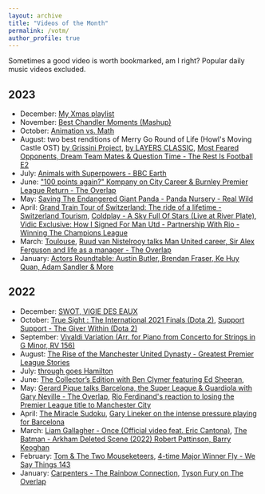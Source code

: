 ```yaml
---
layout: archive
title: "Videos of the Month"
permalink: /votm/
author_profile: true
---
```


Sometimes a good video is worth bookmarked, am I right? Popular daily music videos excluded.

## 2023
- December: [My Xmas playlist](https://www.youtube.com/watch?v=AaQGLvOQUrs&list=PLKVgIeXrZOAOAVgMy6lCZuMSp9uFfzz5K)
- November: [Best Chandler Moments (Mashup)](https://www.youtube.com/watch?v=E72wnbus4aE)
- October: [Animation vs. Math](https://www.youtube.com/watch?v=B1J6Ou4q8vE)
- August: two best renditions of Merry Go Round of Life (Howl's Moving Castle OST) [by Grissini Project](https://www.youtube.com/watch?v=J6qIzKxmW8Y), [by LAYERS CLASSIC](https://www.youtube.com/watch?v=00i1SQ8Yzwo), [Most Feared Opponents, Dream Team Mates & Question Time - The Rest Is Football E2](https://www.youtube.com/watch?v=kYSB5Eb5-ls)
- July: [Animals with Superpowers - BBC Earth](https://www.youtube.com/watch?v=aSwqQQka7kY)
- June: ["100 points again?" Kompany on City Career & Burnley Premier League Return - The Overlap](https://www.youtube.com/watch?v=AFVQLjECiqA)
- May: [Saving The Endangered Giant Panda - Panda Nursery - Real Wild](https://www.youtube.com/watch?v=dfHTFXfpswA)
- April: [Grand Train Tour of Switzerland: The ride of a lifetime - Switzerland Tourism](https://www.youtube.com/watch?v=5JK7vjVaIvo), [Coldplay - A Sky Full Of Stars (Live at River Plate)](https://www.youtube.com/watch?v=Fpn1imb9qZg), [Vidic Exclusive: How I Signed For Man Utd - Partnership With Rio - Winning The Champions League](https://www.youtube.com/watch?v=WnxEMMVc680)
- March: [Toulouse](https://www.youtube.com/watch?v=dnu29w-7qXE), [Ruud van Nistelrooy talks Man United career, Sir Alex Ferguson and life as a manager - The Overlap](https://www.youtube.com/watch?v=AjTFhTgfecQ)
- January: [Actors Roundtable: Austin Butler, Brendan Fraser, Ke Huy Quan, Adam Sandler & More](https://www.youtube.com/watch?v=hJH2EyvvEBA)

## 2022
- December: [SWOT, VIGIE DES EAUX](https://cnes.fr/fr/swot-vigie-des-eaux)
- October: [True Sight : The International 2021 Finals (Dota 2)](https://www.youtube.com/watch?v=NFEwN1N3vvA), [Support Support - The Giver Within (Dota 2)](https://www.youtube.com/watch?v=f_eGfseSmpM)
- September: [Vivaldi Variation (Arr. for Piano from Concerto for Strings in G Minor, RV 156)](https://www.youtube.com/watch?v=EXgNlueMu6k)
- August: [The Rise of the Manchester United Dynasty - Greatest Premier League Stories](https://www.youtube.com/watch?v=wcgn6E07E2c)
- July: [through goes Hamilton](https://www.youtube.com/watch?v=BrtRk7B8pNE)
- June: [The Collector’s Edition with Ben Clymer featuring Ed Sheeran](https://www.youtube.com/watch?v=UC7jm3D70NE), 
- May: [Gerard Pique talks Barcelona, the Super League & Guardiola with Gary Neville - The Overlap](https://www.youtube.com/watch?v=JWQyhj4i11Q), [Rio Ferdinand's reaction to losing the Premier League title to Manchester City](https://www.youtube.com/watch?v=i8WHM8AveDU)
- April: [The Miracle Sudoku](https://www.youtube.com/watch?v=LwkNChSO2yE), [Gary Lineker on the intense pressure playing for Barcelona](https://www.youtube.com/watch?v=cSo30xrxmLM)
- March: [Liam Gallagher - Once (Official video feat. Eric Cantona)](https://www.youtube.com/watch?v=MDhiQfekdxo), [The Batman - Arkham Deleted Scene (2022) Robert Pattinson, Barry Keoghan](https://www.youtube.com/watch?v=LJSXgZxaNo0)
- February: [Tom & The Two Mouseketeers](https://www.youtube.com/watch?v=TqYiwDRPBq4), [4-time Major Winner Fly - We Say Things 143](https://www.youtube.com/watch?v=lJKlfrH1XcU&t=10s)
- January: [Carpenters - The Rainbow Connection](https://www.youtube.com/watch?v=PYuE2roIkH0), [Tyson Fury on The Overlap](https://www.youtube.com/watch?v=EMUH9N3S9PY)